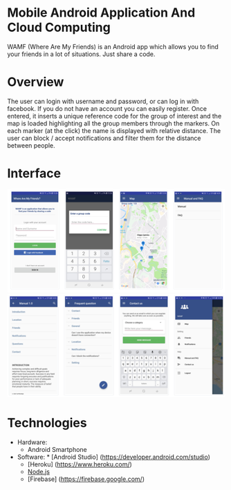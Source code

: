 # Mobile Android Application And Cloud Computing
WAMF (Where Are My Friends) is an Android app which allows you to find your friends in a lot of situations. Just share a code.

# Overview 
The user can login with username and password, or can log in with facebook. If you do not have an account you can easily register. Once entered, it inserts a unique reference code for the group of interest and the map is loaded highlighting all the group members through the markers. On each marker (at the click) the name is displayed with relative distance. The user can block / accept notifications and filter them for the distance between people.

# Interface
![alt text](screenshot/im1.PNG)
![alt text](screenshot/im2.PNG)

# Technologies
* Hardware:
  * Android Smartphone
* Software:
        * [Android Studio] (https://developer.android.com/studio)
	* [Heroku] (https://www.heroku.com/)
	* [Node.js](https://nodejs.org/it/)
	* [Firebase] (https://firebase.google.com/)

